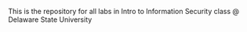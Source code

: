 This is the repository for all labs in Intro to Information Security class @ Delaware State University
